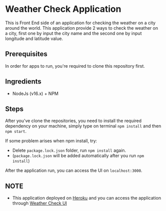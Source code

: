 # Weather Check Application
This is Front End side of an application for checking the weather on a city around the world.
This application provide 2 ways to check the weather on a city, first one by input the city name and the second one by input longitude and latitude value. 

## Prerequisites
In order for apps to run, you're required to clone this repository first.

## Ingredients
- NodeJs (v16.x) + NPM

## Steps
After you've clone the repositories, you need to install the required dependency on your machine, 
simply type on terminal `npm install` and then `npm start`.

If some problem arises when npm install, try:
  - Delete `package.lock.json` folder, run `npm install` again.
  - (`package.lock.json` will be added automatically after you run `npm install`)

After the application run, you can access the UI on `localhost:3000`.

## NOTE
- This application deployed on [Heroku](https://www.heroku.com/) and you can access the application through [Weather Check UI](https://weather-check-ui.herokuapp.com/)